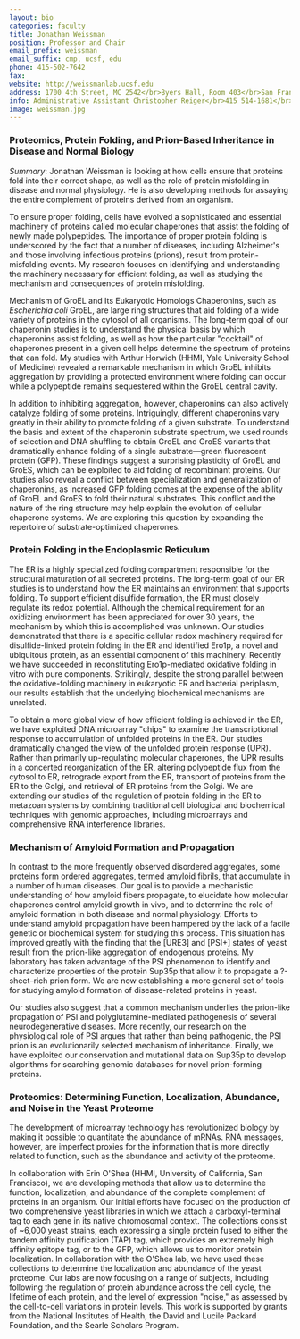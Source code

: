```yaml
---
layout: bio
categories: faculty
title: Jonathan Weissman
position: Professor and Chair
email_prefix: weissman
email_suffix: cmp, ucsf, edu
phone: 415-502-7642
fax: 
website: http://weissmanlab.ucsf.edu
address: 1700 4th Street, MC 2542</br>Byers Hall, Room 403</br>San Francisco, CA 94158-2542</br>
info: Administrative Assistant Christopher Reiger</br>415 514-1681</br><span class="e">christopher.reiger / ucsf, edu </span>
image: weissman.jpg
---
```


### Proteomics, Protein Folding, and Prion-Based Inheritance in Disease and Normal Biology 

*Summary*: Jonathan Weissman is looking at how cells ensure that proteins fold into their correct shape, as well as the role of protein misfolding in disease and normal physiology. He is also developing methods for assaying the entire complement of proteins derived from an organism. 

To ensure proper folding, cells have evolved a sophisticated and essential machinery of proteins called molecular chaperones that assist the folding of newly made polypeptides. The importance of proper protein folding is underscored by the fact that a number of diseases, including Alzheimer's and those involving infectious proteins (prions), result from protein-misfolding events. My research focuses on identifying and understanding the machinery necessary for efficient folding, as well as studying the mechanism and consequences of protein misfolding. 

Mechanism of GroEL and Its Eukaryotic Homologs Chaperonins, such as *Escherichia coli* GroEL, are large ring structures that aid folding of a wide variety of proteins in the cytosol of all organisms. The long-term goal of our chaperonin studies is to understand the physical basis by which chaperonins assist folding, as well as how the particular "cocktail" of chaperones present in a given cell helps determine the spectrum of proteins that can fold. My studies with Arthur Horwich (HHMI, Yale University School of Medicine) revealed a remarkable mechanism in which GroEL inhibits aggregation by providing a protected environment where folding can occur while a polypeptide remains sequestered within the GroEL central cavity. 

In addition to inhibiting aggregation, however, chaperonins can also actively catalyze folding of some proteins. Intriguingly, different chaperonins vary greatly in their ability to promote folding of a given substrate. To understand the basis and extent of the chaperonin substrate spectrum, we used rounds of selection and DNA shuffling to obtain GroEL and GroES variants that dramatically enhance folding of a single substrate—green fluorescent protein (GFP). These findings suggest a surprising plasticity of GroEL and GroES, which can be exploited to aid folding of recombinant proteins. Our studies also reveal a conflict between specialization and generalization of chaperonins, as increased GFP folding comes at the expense of the ability of GroEL and GroES to fold their natural substrates. This conflict and the nature of the ring structure may help explain the evolution of cellular chaperone systems. We are exploring this question by expanding the repertoire of substrate-optimized chaperones. 

### Protein Folding in the Endoplasmic Reticulum 

The ER is a highly specialized folding compartment responsible for the structural maturation of all secreted proteins. The long-term goal of our ER studies is to understand how the ER maintains an environment that supports folding. To support efficient disulfide formation, the ER must closely regulate its redox potential. Although the chemical requirement for an oxidizing environment has been appreciated for over 30 years, the mechanism by which this is accomplished was unknown. Our studies demonstrated that there is a specific cellular redox machinery required for disulfide-linked protein folding in the ER and identified Ero1p, a novel and ubiquitous protein, as an essential component of this machinery. Recently we have succeeded in reconstituting Ero1p-mediated oxidative folding in vitro with pure components. Strikingly, despite the strong parallel between the oxidative-folding machinery in eukaryotic ER and bacterial periplasm, our results establish that the underlying biochemical mechanisms are unrelated. 

To obtain a more global view of how efficient folding is achieved in the ER, we have exploited DNA microarray "chips" to examine the transcriptional response to accumulation of unfolded proteins in the ER. Our studies dramatically changed the view of the unfolded protein response (UPR). Rather than primarily up-regulating molecular chaperones, the UPR results in a concerted reorganization of the ER, altering polypeptide flux from the cytosol to ER, retrograde export from the ER, transport of proteins from the ER to the Golgi, and retrieval of ER proteins from the Golgi. We are extending our studies of the regulation of protein folding in the ER to metazoan systems by combining traditional cell biological and biochemical techniques with genomic approaches, including microarrays and comprehensive RNA interference libraries. 

### Mechanism of Amyloid Formation and Propagation 

In contrast to the more frequently observed disordered aggregates, some proteins form ordered aggregates, termed amyloid fibrils, that accumulate in a number of human diseases. Our goal is to provide a mechanistic understanding of how amyloid fibers propagate, to elucidate how molecular chaperones control amyloid growth in vivo, and to determine the role of amyloid formation in both disease and normal physiology. Efforts to understand amyloid propagation have been hampered by the lack of a facile genetic or biochemical system for studying this process. This situation has improved greatly with the finding that the \[URE3] and \[PSI+] states of yeast result from the prion-like aggregation of endogenous proteins. My laboratory has taken advantage of the PSI phenomenon to identify and characterize properties of the protein Sup35p that allow it to propagate a ?-sheet–rich prion form. We are now establishing a more general set of tools for studying amyloid formation of disease-related proteins in yeast. 

Our studies also suggest that a common mechanism underlies the prion-like propagation of PSI and polyglutamine-mediated pathogenesis of several neurodegenerative diseases. More recently, our research on the physiological role of PSI argues that rather than being pathogenic, the PSI prion is an evolutionarily selected mechanism of inheritance. Finally, we have exploited our conservation and mutational data on Sup35p to develop algorithms for searching genomic databases for novel prion-forming proteins. 

### Proteomics: Determining Function, Localization, Abundance, and Noise in the Yeast Proteome 

The development of microarray technology has revolutionized biology by making it possible to quantitate the abundance of mRNAs. RNA messages, however, are imperfect proxies for the information that is more directly related to function, such as the abundance and activity of the proteome. 

In collaboration with Erin O'Shea (HHMI, University of California, San Francisco), we are developing methods that allow us to determine the function, localization, and abundance of the complete complement of proteins in an organism. Our initial efforts have focused on the production of two comprehensive yeast libraries in which we attach a carboxyl-terminal tag to each gene in its native chromosomal context. The collections consist of ~6,000 yeast strains, each expressing a single protein fused to either the tandem affinity purification (TAP) tag, which provides an extremely high affinity epitope tag, or to the GFP, which allows us to monitor protein localization. In collaboration with the O'Shea lab, we have used these collections to determine the localization and abundance of the yeast proteome. Our labs are now focusing on a range of subjects, including following the regulation of protein abundance across the cell cycle, the lifetime of each protein, and the level of expression "noise," as assessed by the cell-to-cell variations in protein levels. 
This work is supported by grants from the National Institutes of Health, the David and Lucile Packard Foundation, and the Searle Scholars Program.
